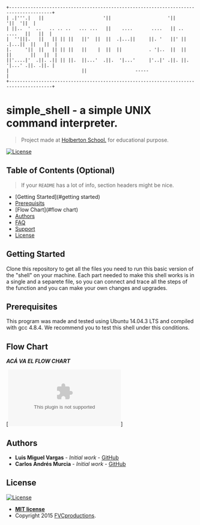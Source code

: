     +--------------------------------------------------------------------------------------+
    | .|'''.|   ||                      '||                     '||              '||  '||  |
    | ||..  '  ..   .. .. ..   ... ...   ||    ....       ....   || ..     ....   ||   ||  |
    |  ''|||.   ||   || || ||   ||'  ||  ||  .|...||     ||. '   ||' ||  .|...||  ||   ||  |
    |.     '||  ||   || || ||   ||    |  ||  ||          . '|..  ||  ||  ||       ||   ||  |
    ||'....|'  .||. .|| || ||.  ||...'  .||.  '|...'     |'..|' .||. ||.  '|...' .||. .||. |
    |                           ||                  -----                                  |
    +--------------------------------------------------------------------------------------+

# simple_shell - a simple UNIX command interpreter.

> Project made at [Holberton School.](https://www.holbertonschool.com "Holberton School.") for educational purpose.

[![License](http://img.shields.io/:license-mit-blue.svg?style=flat-square)](http://badges.mit-license.org)

## Table of Contents (Optional)

> If your `README` has a lot of info, section headers might be nice.

- [Getting Started](#getting started)
- [Prerequisits](#prerequisits)
- [Flow Chart](#flow chart)
- [Authors](#authors)
- [FAQ](#faq)
- [Support](#support)
- [License](#license)


## Getting Started

Clone this repository to get all the files you need to run this basic version of the "shell" on your machine. Each part needed to make this shell works is in a single and a separete file, so you can connect and trace all the steps of the function and you can make your own changes and upgrades.

## Prerequisites

This program was made and tested using Ubuntu 14.04.3 LTS and compiled with gcc 4.8.4. We recommend you to test this shell under this conditions.

## Flow Chart

***ACÁ VA EL FLOW CHART***

[![Flow Chart](http.com)]

## Authors

* **Luis Miguel Vargas** - *Initial work* - [GitHub](https://github.com/luismvargasg)
* **Carlos Andrés Murcia** - *Initial work* - [GitHub](https://github.com/Charliemur2)

## License

[![License](http://img.shields.io/:license-mit-blue.svg?style=flat-square)](http://badges.mit-license.org)

- **[MIT license](http://opensource.org/licenses/mit-license.php)**
- Copyright 2015  <a href="http://fvcproductions.com" target="_blank">FVCproductions</a>.
